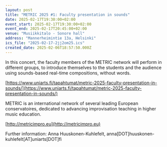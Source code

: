 ```yaml
---
layout: post
title: "METRIC 2025 #1: Fac­ulty pre­sen­ta­tion in sounds"
date: 2025-02-17T19:30:00+02:00
event_start: 2025-02-17T19:30:00+02:00
event_end: 2025-02-17T20:45:00+02:00
venue: "Musiikkitalo - Sonore hall"
address: "Mannerheimintie 13a, Helsinki"
ics_file: "2025-02-17-2jj2om25.ics"
created_date: 2025-02-06T18:57:50.000Z
---
```


In this concert, the faculty members of the METRIC network will perform in different groups, to introduce themselves to the students and the audience using sounds-based real-time compositions, without words.   
  
[https://www.uniarts.fi/tapahtumat/metric-2025-faculty-presentation-in-sounds/](https://www.uniarts.fi/tapahtumat/metric-2025-faculty-presentation-in-sounds/)  
  
METRIC is an international network of several leading European conservatoires, dedicated to advancing improvisation teaching in higher music education.   
  
[http://metricimpro.eu](http://metricimpro.eu)  
  
Further information: Anna Huuskonen-Kuhlefelt, anna[DOT]huuskonen-kuhlefelt[AT]uniarts[DOT]fi
